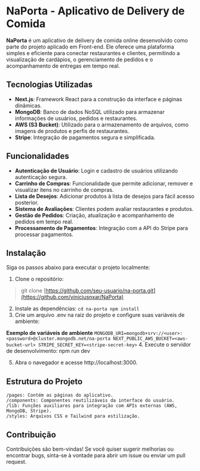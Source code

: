 # NaPorta - Aplicativo de Delivery de Comida

**NaPorta** é um aplicativo de delivery de comida online desenvolvido como parte do projeto aplicado em Front-end. Ele oferece uma plataforma simples e eficiente para conectar restaurantes e clientes, permitindo a visualização de cardápios, o gerenciamento de pedidos e o acompanhamento de entregas em tempo real.

## Tecnologias Utilizadas

- **Next.js**: Framework React para a construção da interface e páginas dinâmicas.
- **MongoDB**: Banco de dados NoSQL utilizado para armazenar informações de usuários, pedidos e restaurantes.
- **AWS (S3 Bucket)**: Utilizado para o armazenamento de arquivos, como imagens de produtos e perfis de restaurantes.
- **Stripe**: Integração de pagamentos segura e simplificada.

## Funcionalidades

- **Autenticação de Usuário**: Login e cadastro de usuários utilizando autenticação segura.
- **Carrinho de Compras**: Funcionalidade que permite adicionar, remover e visualizar itens no carrinho de compras.
- **Lista de Desejos**: Adicionar produtos à lista de desejos para fácil acesso posterior.
- **Sistema de Avaliações**: Clientes podem avaliar restaurantes e produtos.
- **Gestão de Pedidos**: Criação, atualização e acompanhamento de pedidos em tempo real.
- **Processamento de Pagamentos**: Integração com a API do Stripe para processar pagamentos.

## Instalação

Siga os passos abaixo para executar o projeto localmente:

1. Clone o repositório:

   
> git clone [https://github.com/seu-usuario/na-porta.git](https://github.com/viniciusnxar/NaPorta)

2. Instale as dependências:
`
cd na-porta
npm install
`
3. Crie um arquivo .env na raiz do projeto e configure suas variáveis de ambiente:

**Exemplo de variáveis de ambiente**
`
MONGODB_URI=mongodb+srv://<user>:<password>@cluster.mongodb.net/na-porta
NEXT_PUBLIC_AWS_BUCKET=<aws-bucket-url>
STRIPE_SECRET_KEY=<stripe-secret-key>
`
4. Execute o servidor de desenvolvimento:
npm run dev

5. Abra o navegador e acesse http://localhost:3000.



## Estrutura do Projeto

    /pages: Contém as páginas do aplicativo.
    /components: Componentes reutilizáveis da interface do usuário.
    /lib: Funções auxiliares para integração com APIs externas (AWS, MongoDB, Stripe).
    /styles: Arquivos CSS e Tailwind para estilização.

## Contribuição

Contribuições são bem-vindas! Se você quiser sugerir melhorias ou encontrar bugs, sinta-se à vontade para abrir um issue ou enviar um pull request.

